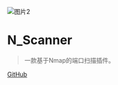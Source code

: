 ![图片2](https://user-images.githubusercontent.com/91377753/144417605-d5ffc6c5-6cf9-4924-b515-951620b91c7e.png)

# N_Scanner

> 一款基于Nmap的端口扫描插件。

[GitHub](https://github.com/LucyLyy/N_Scanner)
